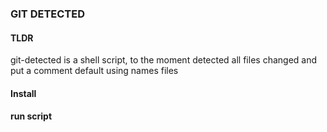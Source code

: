 ### GIT DETECTED

#### TLDR

git-detected is a shell script, to the moment detected all files changed and put a comment default using names files

#### Install

#### run script 
